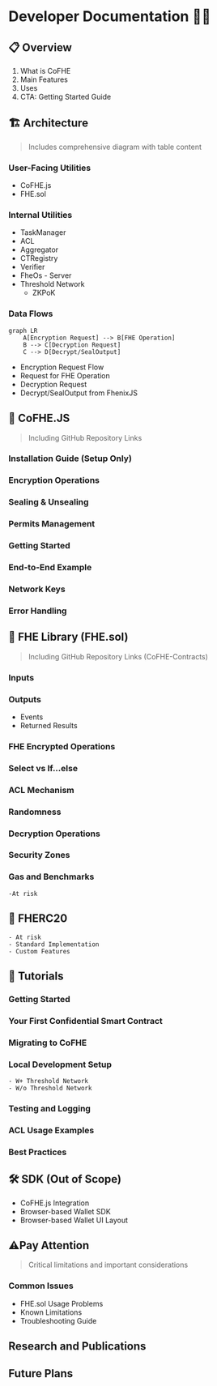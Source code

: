# Developer Documentation 👨‍💻

## 📋 Overview
1. What is CoFHE
2. Main Features
3. Uses
4. CTA: Getting Started Guide

## 🏗️ Architecture
> Includes comprehensive diagram with table content

### User-Facing Utilities
- CoFHE.js
- FHE.sol

### Internal Utilities
- TaskManager
- ACL
- Aggregator
- CTRegistry
- Verifier
- FheOs - Server
- Threshold Network
  - ZKPoK

### Data Flows
```mermaid
graph LR
    A[Encryption Request] --> B[FHE Operation]
    B --> C[Decryption Request]
    C --> D[Decrypt/SealOutput]
```

- Encryption Request Flow
- Request for FHE Operation
- Decryption Request
- Decrypt/SealOutput from FhenixJS

## 🔧 CoFHE.JS
> Including GitHub Repository Links


### **Installation Guide** (Setup Only)
### **Encryption Operations**
### **Sealing & Unsealing**
### **Permits Management**
### **Getting Started**
### **End-to-End Example**
### **Network Keys**
### **Error Handling**

## 📘 FHE Library (FHE.sol)
> Including GitHub Repository Links (CoFHE-Contracts)

### **Inputs**
### **Outputs**
   - Events
   - Returned Results
### **FHE Encrypted Operations**
### **Select vs If...else**
### **ACL Mechanism**
### **Randomness**
### **Decryption Operations**
### **Security Zones**
### **Gas and Benchmarks** 
    -At risk

## 💎 FHERC20
    - At risk 
    - Standard Implementation
    - Custom Features

## 📝 Tutorials
### **Getting Started**
### **Your First Confidential Smart Contract**
### **Migrating to CoFHE**
### **Local Development Setup**
    - W+ Threshold Network
    - W/o Threshold Network
### **Testing and Logging**
### **ACL Usage Examples**
### **Best Practices**

## 🛠️ SDK (Out of Scope)
- CoFHE.js Integration
- Browser-based Wallet SDK
- Browser-based Wallet UI Layout

## ⚠️Pay Attention
> Critical limitations and important considerations

### Common Issues
- FHE.sol Usage Problems
- Known Limitations
- Troubleshooting Guide

## Research and Publications

## Future Plans